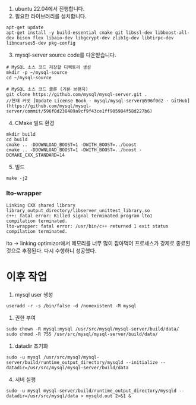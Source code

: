 1. ubuntu 22.04에서 진행합니다.
2. 필요한 라이브러리를 설치합니다.
```
apt-get update
apt-get install -y build-essential cmake git libssl-dev libboost-all-dev bison flex libaio-dev libgcrypt-dev zlib1g-dev libtirpc-dev libncurses5-dev pkg-config
```

3. mysql-server source code를 다운받습니다.
```
# MySQL 소스 코드 저장할 디렉토리 생성
mkdir -p ~/mysql-source
cd ~/mysql-source

# MySQL 소스 코드 클론 (기본 브랜치)
git clone https://github.com/mysql/mysql-server.git .
//현재 커밋 [Update License Book · mysql/mysql-server@596f0d2 · GitHub](https://github.com/mysql/mysql-server/commit/596f0d238489a9cf9f43ce1ff905984f58d227b6)
```


4. CMake 빌드 환경
```
mkdir build
cd build
cmake .. -DDOWNLOAD_BOOST=1 -DWITH_BOOST=../boost
cmake .. -DDOWNLOAD_BOOST=1 -DWITH_BOOST=../boost -DCMAKE_CXX_STANDARD=14
```

5. 빌드
```
make -j2
```


### lto-wrapper
```
Linking CXX shared library library_output_directory/libserver_unittest_library.so
c++: fatal error: Killed signal terminated program lto1
compilation terminated.
lto-wrapper: fatal error: /usr/bin/c++ returned 1 exit status
compilation terminated.
```

lto -> linking optimizor에서 메모리를 너무 많이 잡아먹어 프로세스가 강제로 종료된 것으로 추정된다. 다시 수행하니 성공했다.

# 이후 작업
1. mysql user 생성
```
useradd -r -s /bin/false -d /nonexistent -M mysql
```
1. 권한 부여
```
sudo chown -R mysql:mysql /usr/src/mysql/mysql-server/build/data/
sudo chmod -R 755 /usr/src/mysql/mysql-server/build/data/
```
1. datadir 초기화
```
sudo -u mysql /usr/src/mysql/mysql-server/build/runtime_output_directory/mysqld --initialize --datadir=/usr/src/mysql/mysql-server/build/data
```

4. 서버 실행
```
sudo -u mysql mysql-server/build/runtime_output_directory/mysqld --datadir=/usr/src/mysql/data > mysqld.out 2>&1 &
```